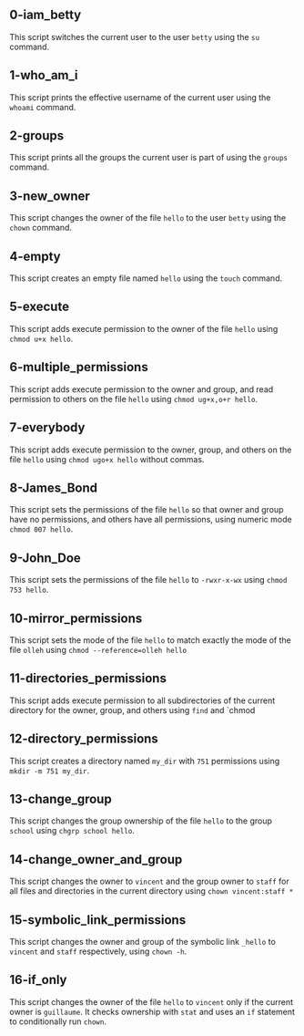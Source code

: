 ## 0-iam_betty
This script switches the current user to the user `betty` using the `su` command.
## 1-who_am_i
This script prints the effective username of the current user using the `whoami` command.
## 2-groups
This script prints all the groups the current user is part of using the `groups` command.
## 3-new_owner
This script changes the owner of the file `hello` to the user `betty` using the `chown` command.
## 4-empty
This script creates an empty file named `hello` using the `touch` command.
## 5-execute
This script adds execute permission to the owner of the file `hello` using `chmod u+x hello`.
## 6-multiple_permissions
This script adds execute permission to the owner and group, and read permission to others on the file `hello` using `chmod ug+x,o+r hello`.
## 7-everybody
This script adds execute permission to the owner, group, and others on the file `hello` using `chmod ugo+x hello` without commas.
## 8-James_Bond
This script sets the permissions of the file `hello` so that owner and group have no permissions, and others have all permissions, using numeric mode `chmod 007 hello`.
## 9-John_Doe
This script sets the permissions of the file `hello` to `-rwxr-x-wx` using `chmod 753 hello`.
## 10-mirror_permissions
This script sets the mode of the file `hello` to match exactly the mode of the file `olleh` using `chmod --reference=olleh hello`
## 11-directories_permissions
This script adds execute permission to all subdirectories of the current directory for the owner, group, and others using `find` and `chmod
## 12-directory_permissions
This script creates a directory named `my_dir` with `751` permissions using `mkdir -m 751 my_dir`.
## 13-change_group
This script changes the group ownership of the file `hello` to the group `school` using `chgrp school hello`.
## 14-change_owner_and_group
This script changes the owner to `vincent` and the group owner to `staff` for all files and directories in the current directory using `chown vincent:staff *`
## 15-symbolic_link_permissions
This script changes the owner and group of the symbolic link `_hello` to `vincent` and `staff` respectively, using `chown -h`.
## 16-if_only
This script changes the owner of the file `hello` to `vincent` only if the current owner is `guillaume`. It checks ownership with `stat` and uses an `if` statement to conditionally run `chown`.

